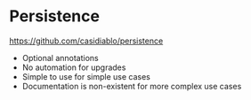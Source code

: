# Persistence

https://github.com/casidiablo/persistence

* Optional annotations
* No automation for upgrades
* Simple to use for simple use cases
* Documentation is non-existent for more complex use cases